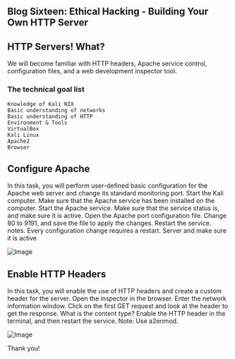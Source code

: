 ## Blog Sixteen: Ethical Hacking - Building Your Own HTTP Server


## HTTP Servers! What?


We will become familiar with HTTP headers, Apache service control, configuration files, and a web development inspector tool. 

### The technical goal list
```
Knowledge of Kali NIX
Basic understanding of networks
Basic understanding of HTTP
Environment & Tools
VirtualBox
Kali Linux
Apache2
Browser 
```

## Configure Apache

In this task, you will perform user-defined basic configuration for the Apache web server and change its standard monitoring port. Start the Kali computer.
Make sure that the Apache service has been installed on the computer. 
Start the Apache service.
Make sure that the service status is, and make sure it is active.
Open the Apache port configuration file.
Change 80 to 9191, and save the file to apply the changes.
Restart the service. notes. 
Every configuration change requires a restart. Server and make sure it is active

![Image](https://www.edustorage.net/files/LinuxLiteOS/linux-lite-status-apache2.png?7a1452def0)

## Enable HTTP Headers
In this task, you will enable the use of HTTP headers and create a custom header for the server. 
Open the inspector in the browser.
Enter the network information window. 
Click on the first GET request and look at the header to get the response. 
What is the content type? 
Enable the HTTP header in the terminal, and then restart the service. Note: Use a2enmod.

![Image](https://external-content.duckduckgo.com/iu/?u=https%3A%2F%2Fi.stack.imgur.com%2Fiv9N3.png&f=1&nofb=1)

Thank you!
